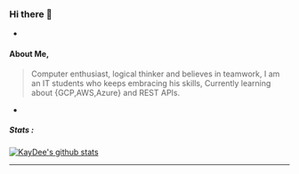 ### Hi there 👋

-

####  About Me,
> Computer enthusiast, logical thinker and believes in teamwork, I am an IT students who keeps embracing his skills, Currently learning about {GCP,AWS,Azure} and REST APIs.

-

##### Stats :
[![KayDee's github stats](https://github-readme-stats.vercel.app/api?username=kaydee0502&count_private=true&show_icons=true&theme=cobalt&hide=stars)](https://github.com/kaydee0502/github-readme-stats)

-------------------------------------------------------------------------------------


<!--
**kaydee0502/kaydee0502** is a ✨ _special_ ✨ repository because its `README.md` (this file) appears on your GitHub profile.

Here are some ideas to get you started:

- 🔭 I’m currently working on ...
- 🌱 I’m currently learning ...
- 👯 I’m looking to collaborate on ...
- 🤔 I’m looking for help with ...
- 💬 Ask me about ...
- 📫 How to reach me: ...
- 😄 Pronouns: ...
- ⚡ Fun fact: ...
-->
